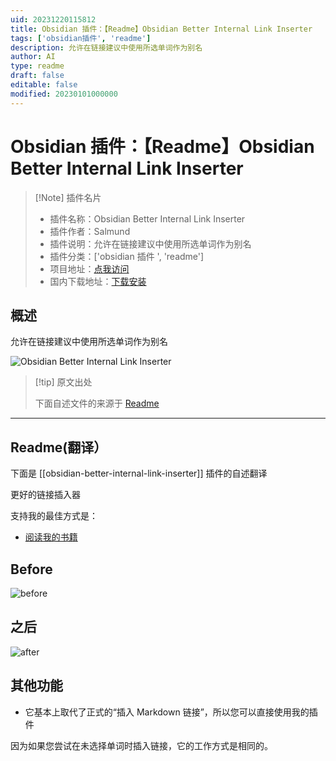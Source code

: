 ```yaml
---
uid: 20231220115812
title: Obsidian 插件：【Readme】Obsidian Better Internal Link Inserter
tags: ['obsidian插件', 'readme']
description: 允许在链接建议中使用所选单词作为别名
author: AI
type: readme
draft: false
editable: false
modified: 20230101000000
---
```


# Obsidian 插件：【Readme】Obsidian Better Internal Link Inserter

> [!Note] 插件名片
> - 插件名称：Obsidian Better Internal Link Inserter
> - 插件作者：Salmund
> - 插件说明：允许在链接建议中使用所选单词作为别名
> - 插件分类：['obsidian 插件 ', 'readme']
> - 项目地址：[点我访问](https://github.com/salmund/obsidian-better-link-inserter)
> - 国内下载地址：[下载安装](https://pkmer.cn/products/plugin/pluginMarket/?obsidian-better-internal-link-inserter)

## 概述

允许在链接建议中使用所选单词作为别名

![Obsidian Better Internal Link Inserter](https://cdn.pkmer.cn/covers/obsidian-better-internal-link-inserter.gif)

> [!tip] 原文出处
>
>下面自述文件的来源于 [Readme](https://ghproxy.net/https://raw.githubusercontent.com/salmund/obsidian-better-link-inserter/master/README.md)

---

## Readme(翻译）

下面是 [[obsidian-better-internal-link-inserter]] 插件的自述翻译

更好的链接插入器

支持我的最佳方式是：

- [阅读我的书籍](https://www.amazon.com/dp/B0B8JJ4441)

## Before

![before](https://cdn.pkmer.cn/covers/obsidian-better-internal-link-inserter_1_0.gif)

## 之后

![after](https://cdn.pkmer.cn/covers/obsidian-better-internal-link-inserter_1_1.gif)

## 其他功能

- 它基本上取代了正式的“插入 Markdown 链接”，所以您可以直接使用我的插件

因为如果您尝试在未选择单词时插入链接，它的工作方式是相同的。
